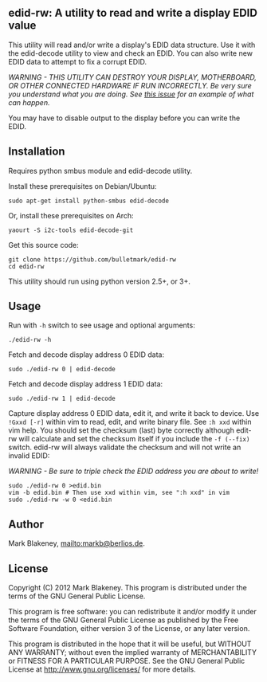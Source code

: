 ## edid-rw: A utility to read and write a display EDID value

This utility will read and/or write a display's EDID data structure. Use
it with the edid-decode utility to view and check an EDID.
You can also write new EDID data to attempt to fix a corrupt EDID.

*WARNING - THIS UTILITY CAN DESTROY YOUR DISPLAY, MOTHERBOARD, OR OTHER
CONNECTED HARDWARE IF RUN INCORRECTLY. Be very sure you understand what
you are doing. See [this issue](http://github.com/bulletmark/edid-rw/issues/5)
for an example of what can happen.*

You may have to disable output to the display before you can write the
EDID.

## Installation

Requires python smbus module and edid-decode utility.

Install these prerequisites on Debian/Ubuntu:

    sudo apt-get install python-smbus edid-decode

Or, install these prerequisites on Arch:

    yaourt -S i2c-tools edid-decode-git

Get this source code:

    git clone https://github.com/bulletmark/edid-rw
    cd edid-rw

This utility should run using python version 2.5+, or 3+.

## Usage

Run with `-h` switch to see usage and optional arguments:

    ./edid-rw -h

Fetch and decode display address 0 EDID data:

    sudo ./edid-rw 0 | edid-decode

Fetch and decode display address 1 EDID data:

    sudo ./edid-rw 1 | edid-decode

Capture display address 0 EDID data, edit it, and write it back to
device. Use `!Gxxd [-r]` within vim to read, edit, and write binary
file. See `:h xxd` within vim help. You should set the checksum (last)
byte correctly although edit-rw will calculate and set the checksum
itself if you include the `-f (--fix)` switch. edid-rw will always
validate the checksum and will not write an invalid EDID:

*WARNING - Be sure to triple check the EDID address you are about to
write!*

    sudo ./edid-rw 0 >edid.bin
    vim -b edid.bin # Then use xxd within vim, see ":h xxd" in vim
    sudo ./edid-rw -w 0 <edid.bin

## Author

Mark Blakeney, <mailto:markb@berlios.de>.

## License

Copyright (C) 2012 Mark Blakeney. This program is distributed under the
terms of the GNU General Public License.

This program is free software: you can redistribute it and/or modify it
under the terms of the GNU General Public License as published by the
Free Software Foundation, either version 3 of the License, or any later
version.

This program is distributed in the hope that it will be useful, but
WITHOUT ANY WARRANTY; without even the implied warranty of
MERCHANTABILITY or FITNESS FOR A PARTICULAR PURPOSE. See the GNU General
Public License at <http://www.gnu.org/licenses/> for more details.

<!-- vim: se ai syn=markdown: -->
